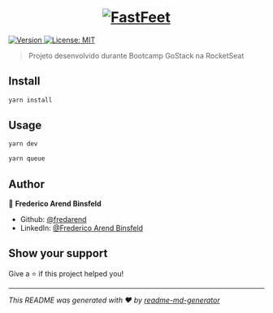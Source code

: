 <h1 align="center"><a id="user-content---" class="anchor" aria-hidden="true" href="#--"><img alt="FastFeet" title="FastFeet" src="https://raw.githubusercontent.com/Rocketseat/bootcamp-gostack-desafio-03/master/.github/logo.png" />
</h1>

<p>
  <img alt="Version" src="https://img.shields.io/badge/version-1.0.0-blue.svg?cacheSeconds=2592000" />
  <a href="#" target="_blank">
    <img alt="License: MIT" src="https://img.shields.io/badge/License-MIT-yellow.svg" />
  </a>
</p>

> Projeto desenvolvido durante Bootcamp GoStack na RocketSeat

## Install

```sh
yarn install
```

## Usage

```sh
yarn dev
```

```sh
yarn queue
```

## Author

👤 **Frederico Arend Binsfeld**

* Github: [@fredarend](https://github.com/fredarend)
* LinkedIn: [@Frederico Arend Binsfeld](frederico-arend-binsfeld-5143396a/)

## Show your support

Give a ⭐️ if this project helped you!

***
_This README was generated with ❤️ by [readme-md-generator](https://github.com/kefranabg/readme-md-generator)_
